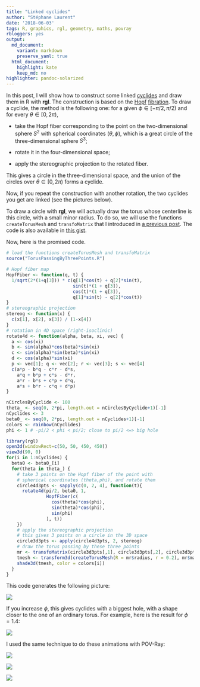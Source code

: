 ```yaml
---
title: "Linked cyclides"
author: "Stéphane Laurent"
date: '2018-06-03'
tags: R, graphics, rgl, geometry, maths, povray
rbloggers: yes
output:
  md_document:
    variant: markdown
    preserve_yaml: true
  html_document:
    highlight: kate
    keep_md: no
highlighter: pandoc-solarized
---
```


In this post, I will show how to construct some linked
[cyclides](https://en.wikipedia.org/wiki/Dupin_cyclide) and draw them in
R with **rgl**. The construction is based on the
[Hopf](https://www.youtube.com/watch?v=UlZ7KDm3iCc)
[fibration](https://www.youtube.com/watch?v=L3w_0y8VYAE). To draw a
cyclide, the method is the following one: for a given
$\phi \in [-\pi/2, \pi/2)$ and for every $\theta \in [0, 2\pi)$,

-   take the Hopf fiber corresponding to the point on the
    two-dimensional sphere $S^2$ with spherical coordinates
    $(\theta, \phi)$, which is a great circle of the three-dimensional
    sphere $S^3$;

-   rotate it in the four-dimensional space;

-   apply the stereographic projection to the rotated fiber.

This gives a circle in the three-dimensional space, and the union of the
circles over $\theta \in [0, 2\pi)$ forms a cyclide.

Now, if you repeat the construction with another rotation, the two
cyclides you get are linked (see the pictures below).

To draw a circle with **rgl**, we will actually draw the torus whose
centerline is this circle, with a small minor radius. To do so, we will
use the functions `createTorusMesh` and `transfoMatrix` that I
introduced in [a previous
post](https://laustep.github.io/stlahblog/posts/rglTorus.html). The code
is also available in [this
gist](https://gist.github.com/stla/c9ad4e9e5518a5a60c06c840ce85531d).

Now, here is the promised code.

``` {.r .numberLines}
# load the functions createTorusMesh and transfoMatrix
source("TorusPassingByThreePoints.R")

# Hopf fiber map
HopfFiber <- function(q, t) { 
  1/sqrt(2*(1+q[3])) * c(q[1]*cos(t) + q[2]*sin(t),
                         sin(t)*(1 + q[3]),
                         cos(t)*(1 + q[3]),
                         q[1]*sin(t) - q[2]*cos(t)) 
}
# stereographic projection
stereog <- function(x) {
  c(x[1], x[2], x[3]) / (1-x[4])
}
# rotation in 4D space (right-isoclinic)
rotate4d <- function(alpha, beta, xi, vec) {
  a <- cos(xi)
  b <- sin(alpha)*cos(beta)*sin(xi)
  c <- sin(alpha)*sin(beta)*sin(xi)
  d <- cos(alpha)*sin(xi)
  p <- vec[1]; q <- vec[2]; r <- vec[3]; s <- vec[4]
  c(a*p - b*q - c*r - d*s,
    a*q + b*p + c*s - d*r,
    a*r - b*s + c*p + d*q,
    a*s + b*r - c*q + d*p)
}

nCirclesByCyclide <- 100
theta_ <- seq(0, 2*pi, length.out = nCirclesByCyclide+1)[-1]
nCyclides <- 3
beta0_ <- seq(0, 2*pi, length.out = nCyclides+1)[-1]
colors <- rainbow(nCyclides)
phi <- 1 # -pi/2 < phi < pi/2; close to pi/2 <=> big hole

library(rgl)
open3d(windowRect=c(50, 50, 450, 450))
view3d(90, 0)
for(i in 1:nCyclides) {
  beta0 <- beta0_[i]
  for(theta in theta_) {
    # take 3 points on the Hopf fiber of the point with 
    # spherical coordinates (theta,phi), and rotate them
    circle4d3pts <- sapply(c(0, 2, 4), function(t){
      rotate4d(pi/2, beta0, 1, 
               HopfFiber(c(
                 cos(theta)*cos(phi), 
                 sin(theta)*cos(phi), 
                 sin(phi)
               ), t))
    })
    # apply the stereographic projection
    # this gives 3 points on a circle in the 3D space
    circle3d3pts <- apply(circle4d3pts, 2, stereog)
    # draw the torus passing by these three points
    mr <- transfoMatrix(circle3d3pts[,1], circle3d3pts[,2], circle3d3pts[,3])
    tmesh <- transform3d(createTorusMesh(R = mr$radius, r = 0.2), mr$matrix)
    shade3d(tmesh, color = colors[i])
  }
}
```

This code generates the following picture:

![](./figures/linkedCyclides1.png)

If you increase $\phi$, this gives cyclides with a biggest hole, with a
shape closer to the one of an ordinary torus. For example, here is the
result for $\phi=1.4$:

![](./figures/linkedCyclides2.png)

I used the same technique to do these animations with POV-Ray:

![](./figures/povray_linkedCyclides_3.gif)

![](./figures/povray_linkedCyclides_5.gif)

![](./figures/povray_cyclidesFlower.gif)
